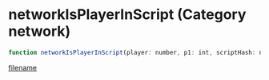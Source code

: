# networkIsPlayerInScript (Category network)

```js
function networkIsPlayerInScript(player: number, p1: int, scriptHash: number): boolean
```

[filename](networkIsPlayerInScript_m.md ':include')
